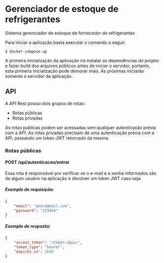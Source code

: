 # Gerenciador de estoque de refrigerantes
Sistema gerenciador de estoque de fornecedor de refrigerantes

Para iniciar a aplicação basta executar o comando a seguir:

```shell
$ docker-compose up
```

A primeira inicialização da aplicação irá instalar as dependências do projeto e fazer build dos arquivos públicos antes de iniciar o servidor, portanto, esta primeira inicialização pode demorar mais. As próximas iniciarão somente o servidor da aplicação.

## API
A API Rest possui dois grupos de rotas:
- Rotas públicas
- Rotas privadas

As rotas públicas podem ser acessadas sem qualquer autenticação prévia com a API. As rotas privadas precisam de uma autenticação prévia com a API, passando um token JWT retornado da mesma.

### Rotas públicas
#### POST /api/autenticacao/entrar
Essa rota é responsável por verificar se o e-mail e a senha informados são de algum usuário na aplicação e devolver um token JWT caso seja.

##### Exemplo de requisição:
```json
{
    "email": "pedro@mail.com",
    "password": "123456"
}
```

##### Exemplo de resposta:
```json
{
    "access_token": "<token-aqui>",
    "token_type": "bearer",
    "expires_in": 3600
}
```

